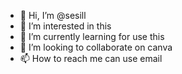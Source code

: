 - 👋 Hi, I’m @sesill
- 👀 I’m interested in this
- 🌱 I’m currently learning for use this
- 💞️ I’m looking to collaborate on canva
- 📫 How to reach me can use email

<!---
sesill/sesill is a ✨ special ✨ repository because its `README.md` (this file) appears on your GitHub profile.
You can click the Preview link to take a look at your changes.
--->
